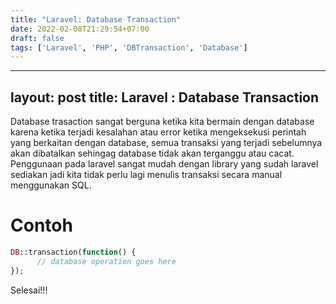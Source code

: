 ```yaml
---
title: "Laravel: Database Transaction"
date: 2022-02-08T21:29:54+07:00
draft: false
tags: ['Laravel', 'PHP', 'DBTransaction', 'Database']
---
```


---
layout: post
title: Laravel &colon; Database Transaction
---

Database trasaction sangat berguna ketika kita bermain dengan database karena ketika terjadi kesalahan atau error ketika mengeksekusi perintah yang berkaitan dengan database, semua transaksi yang terjadi sebelumnya akan dibatalkan sehingag database tidak akan terganggu atau cacat. Penggunaan pada laravel sangat mudah dengan library yang sudah laravel sediakan jadi kita tidak perlu lagi menulis transaksi secara manual menggunakan SQL.

# Contoh
```php
DB::transaction(function() {
      // database operation goes here
});
```

Selesai!!!